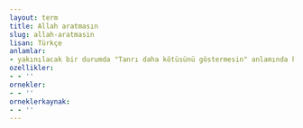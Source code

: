 ```yaml
---
layout: term
title: Allah aratmasın
slug: allah-aratmasin
lisan: Türkçe
anlamlar:
- yakınılacak bir durumda "Tanrı daha kötüsünü göstermesin" anlamında kullanılan bir söz
ozellikler:
- - ''
ornekler:
- - ''
orneklerkaynak:
- - ''
---
```

